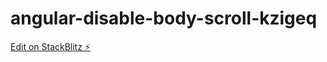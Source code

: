 # angular-disable-body-scroll-kzigeq

[Edit on StackBlitz ⚡️](https://stackblitz.com/edit/angular-disable-body-scroll-kzigeq)